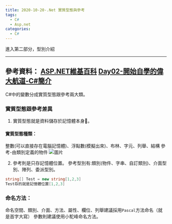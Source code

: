 ```yaml
---
title: 2020-10-20-.Net 實質型態與參考
tags:
  - C#
  - Asp.net
categories:
  - C#
---
```

進入第二部分，型別介紹
<!-- more -->
---
參考資料：
[ASP.NET維基百科](https://zh.wikipedia.org/wiki/ASP.NET)
[Day02-開始自學的偉大航道-C#簡介](https://ithelp.ithome.com.tw/articles/10213175)
---
C#中的變數分成實質型態跟參考兩大類。
### 實質型態跟參考差異
1. 實質型態就是資料儲存於記憶體本身。

#### 實質型態種類：
整數(可以直接存在電腦記憶體)、浮點數(模擬出來)、布林、字元、列舉、結構
參考-由類別定義的物件
![圖片](https://i.imgur.com/rZaukQT.png)

2. 參考則是只存記憶體位置。
參考型別有:類別(物件、字串、自訂類別)、介面型別、陣列、委派型別。
```C#
string[] Test = new string[1,2,3]
Test存的就是記憶體位置[1,2,3]
```




### 命名方法：
命名空間、類別、介面、方法、屬性、欄位、列舉建議採用`Pascal`方法命名（就是首字大寫）
參數則建議使用小駝峰命名方法。
